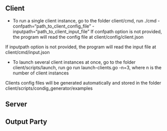 ## Client
+ To run a single client instance, go to the folder client/cmd,
run ./cmd -confpath=“path_to_client_config_file” -inputpath=“path_to_client_input_file”
If confpath option is not provided, the program will read the config file at client/config/client.json

If inputpath option is not provided, the program will read the input file at client/cmd/input.json

+ To launch several client instances at once, go to the folder client/scripts/launch, run  go run launch-clients.go -n=3,  where n is the number of client instances
  
Clients config files will be generated automatically and stored in the folder client/scripts/condig_generator/examples

## Server

## Output Party

  
